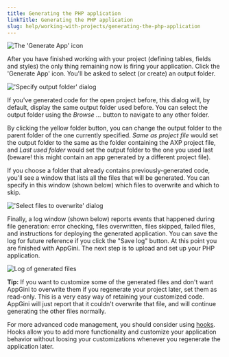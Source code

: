 ```yaml
---
title: Generating the PHP application
linkTitle: Generating the PHP application
slug: help/working-with-projects/generating-the-php-application
---
```


  
![The 'Generate App' icon](https://bigprof.com/appgini/sites/default/files/2009-07-31_2326.png)

After you have finished working with your project (defining tables, fields and styles) the only thing remaining now is firing your application. Click the 'Generate App' icon. You'll be asked to select (or create) an output folder.  
  

!['Specify output folder' dialog](https://cdn.bigprof.com/screencasts/specify-output-folder-dialog.png)

If you've generated code for the open project before, this dialog will, by default, display the same output folder used before. You can select the output folder using the _Browse ..._ button to navigate to any other folder.

By clicking the yellow folder button, you can change the output folder to the parent folder of the one currently specified. _Same as project file_ would set the output folder to the same as the folder containing the AXP project file, and _Last used folder_ would set the output folder to the one you used last (beware! this might contain an app generated by a different project file).

  
If you choose a folder that already contains previously-generated code, you'll see a window that lists all the files that will be generated. You can specify in this window (shown below) which files to overwrite and which to skip.  
  

!['Select files to overwrite' dialog](https://cdn.bigprof.com/appgini-desktop/help/generating-php-application-3.png)

  
Finally, a log window (shown below) reports events that happened during file generation: error checking, files overwritten, files skipped, failed files, and instructions for deploying the generated application. You can save the log for future reference if you click the "Save log" button. At this point you are finished with AppGini. The next step is to upload and set up your PHP application.  
  

![Log of generated files](https://cdn.bigprof.com/appgini-desktop/help/generating-php-application-4.png)
  
  
**Tip:** If you want to customize some of the generated files and don't want AppGini to overwrite them if you regenerate your project later, set them as read-only. This is a very easy way of retaining your customized code. AppGini will just report that it couldn't overwrite that file, and will continue generating the other files normally.  
  
For more advanced code management, you should consider using [hooks](/appgini/help/advanced-topics/hooks). Hooks allow you to add more functionality and customize your application behavior without loosing your customizations whenever you regenerate the application later.